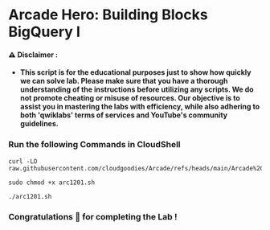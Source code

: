 #  Arcade Hero: Building Blocks BigQuery I


#### ⚠️ Disclaimer :
- **This script is for the educational purposes just to show how quickly we can solve lab. Please make sure that you have a thorough understanding of the instructions before utilizing any scripts. We do not promote cheating or  misuse of resources. Our objective is to assist you in mastering the labs with efficiency, while also adhering to both 'qwiklabs' terms of services and YouTube's community guidelines.**

### Run the following Commands in CloudShell 

```
curl -LO raw.githubusercontent.com/cloudgoodies/Arcade/refs/heads/main/Arcade%20Hero%3A%20Building%20Blocks%20BigQuery%20I/arc1201.sh

sudo chmod +x arc1201.sh

./arc1201.sh
```

### Congratulations 🎉 for completing the Lab !
